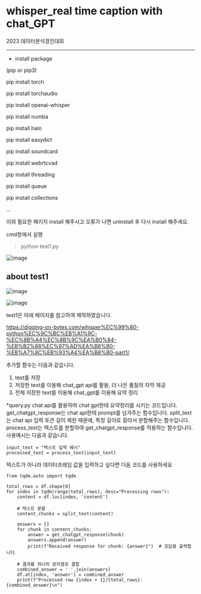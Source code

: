 # whisper_real time caption with chat_GPT
2023 데이터분석경진대회 

---
* install package

(pip or pip3)

pip install torch

pip install torchaudio

pip install openai-whisper

pip install numba

pip install halo

pip install easydict

pip install soundcard

pip install webrtcvad

pip install threading

pip install queue

pip install collections

...

이외 필요한 패키지 install 해주시고 오류가 나면 uninstall 후 다시 install 해주세요.

cmd창에서 실행 
>
> python test1.py

![image](https://github.com/nana-hyun/whisper_realtimecaption/assets/101063108/8f8571d5-a453-4f03-b185-494c6e689e0c)



## about test1
![image](https://github.com/nana-hyun/whisper_realtimecaption/assets/101063108/d0801e50-dc2e-4acc-b261-71d4fc7e3caa)

![image](https://github.com/nana-hyun/whisper_realtimecaption/assets/101063108/6a5d79b2-96ae-4b56-a02d-59d677463a80)

test1은 아래 페이지를 참고하여 제작하였습니다.

https://digging-on-bytes.com/whisper%EC%99%80-python%EC%9C%BC%EB%A1%9C-%EC%8B%A4%EC%8B%9C%EA%B0%84-%EB%B2%88%EC%97%AD%EA%B8%B0-%EB%A7%8C%EB%93%A4%EA%B8%B0-part1/



추가할 함수는 다음과 같습니다.

1. text를 저장
2. 저장한 text를 이용해 chat_gpt api를 활용, 더 나은 품질의 자막 제공
3. 전체 저장한 text를 이용해 chat_gpt를 이용해 요약 정리


*query.py
chat api를 활용하여 chat gpt한테 요약정리를 시키는 코드입니다.
get_chatgpt_response는 chat api한테 prompt를 넘겨주는 함수입니다.
split_text는 chat api 입력 토큰 길이 제한 때문에, 특정 길이로 잘라서 분할해주는 함수입니다.
process_text는 텍스트를 분할하여 get_chatgpt_response를 적용하는 함수입니다.
사용예시는 다음과 같습니다.
```
input_text = "텍스트 입력 예시"
processed_text = process_text(input_text)
```

텍스트가 아니라 데이터프레임 값을 입력하고 싶다면 다음 코드를 사용하세요
```
from tqdm.auto import tqdm

total_rows = df.shape[0]
for index in tqdm(range(total_rows), desc="Processing rows"):
    content = df.loc[index, 'content']

    # 텍스트 분할
    content_chunks = split_text(content)

    answers = []
    for chunk in content_chunks:
        answer = get_chatgpt_response(chunk)
        answers.append(answer)
        print(f"Received response for chunk: {answer}")  # 응답을 출력합니다.

    # 결과를 하나의 문자열로 결합
    combined_answer = ' '.join(answers)
    df.at[index, 'answer'] = combined_answer
    print(f"Processed row {index + 1}/{total_rows}: {combined_answer}\n")
```
